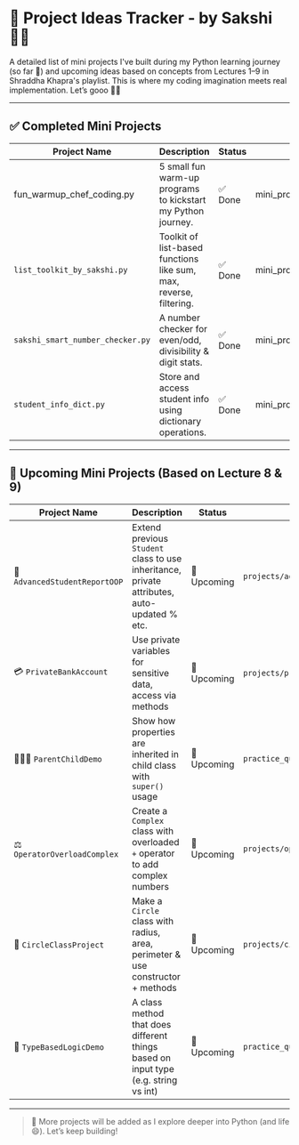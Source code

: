 # 🌟 Project Ideas Tracker - by Sakshi 👩‍💻

A detailed list of mini projects I've built during my Python learning journey (so far 👀) and upcoming ideas based on concepts from Lectures 1–9 in Shraddha Khapra's playlist. This is where my coding imagination meets real implementation. Let’s gooo 🚀✨

---

## ✅ Completed Mini Projects

| Project Name                        | Description                                                           | Status  | Location                                         |
|------------------------------------|-----------------------------------------------------------------------|---------|--------------------------------------------------|
| fun_warmup_chef_coding.py       | 5 small fun warm-up programs to kickstart my Python journey.         | ✅ Done | mini_projects/fun_warmup_chef_coding.py       |
| `list_toolkit_by_sakshi.py`       | Toolkit of list-based functions like sum, max, reverse, filtering.   | ✅ Done | mini_projects/list_toolkit_by_sakshi.py       |
| `sakshi_smart_number_checker.py`  | A number checker for even/odd, divisibility & digit stats.           | ✅ Done | mini_projects/sakshi_smart_number_checker.py  |
| `student_info_dict.py`            | Store and access student info using dictionary operations.           | ✅ Done | mini_projects/student_info_dict.py            |

---

## 🚧 Upcoming Mini Projects (Based on Lecture 8 & 9)

| Project Name                         | Description                                                                                             | Status      | Location (Planned)                           |
|-------------------------------------|---------------------------------------------------------------------------------------------------------|-------------|----------------------------------------------|
| 🧮 `AdvancedStudentReportOOP`       | Extend previous `Student` class to use inheritance, private attributes, auto-updated % etc.            | 🚧 Upcoming | `projects/advanced_student_report_oop.py`    |
| 💳 `PrivateBankAccount`            | Use private variables for sensitive data, access via methods                                            | 🚧 Upcoming | `projects/private_bank_account.py`           |
| 👨‍👧‍👦 `ParentChildDemo`             | Show how properties are inherited in child class with `super()` usage                                   | 🚧 Upcoming | `practice_questions/inheritance_demo.py`     |
| ⚖️ `OperatorOverloadComplex`        | Create a `Complex` class with overloaded `+` operator to add complex numbers                            | 🚧 Upcoming | `projects/operator_overload_complex.py`      |
| 🔵 `CircleClassProject`            | Make a `Circle` class with radius, area, perimeter & use constructor + methods                          | 🚧 Upcoming | `projects/circle_class_project.py`           |
| 🤹 `TypeBasedLogicDemo`            | A class method that does different things based on input type (e.g. string vs int)                      | 🚧 Upcoming | `practice_questions/type_logic_demo.py`      |

---

> 🧠 More projects will be added as I explore deeper into Python (and life 😄). Let’s keep building!

